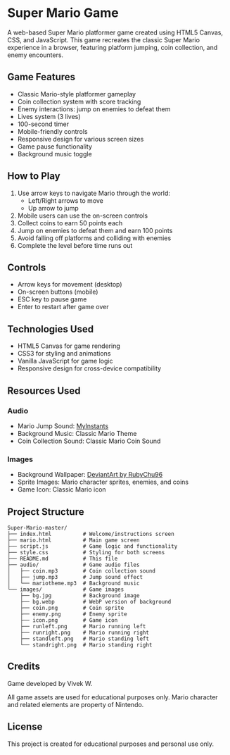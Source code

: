 # Super Mario Game

A web-based Super Mario platformer game created using HTML5 Canvas, CSS, and JavaScript. This game recreates the classic Super Mario experience in a browser, featuring platform jumping, coin collection, and enemy encounters.

## Game Features

- Classic Mario-style platformer gameplay
- Coin collection system with score tracking
- Enemy interactions: jump on enemies to defeat them
- Lives system (3 lives)
- 100-second timer
- Mobile-friendly controls
- Responsive design for various screen sizes
- Game pause functionality
- Background music toggle

## How to Play

1. Use arrow keys to navigate Mario through the world:
   - Left/Right arrows to move
   - Up arrow to jump
2. Mobile users can use the on-screen controls
3. Collect coins to earn 50 points each
4. Jump on enemies to defeat them and earn 100 points
5. Avoid falling off platforms and colliding with enemies
6. Complete the level before time runs out

## Controls

- Arrow keys for movement (desktop)
- On-screen buttons (mobile)
- ESC key to pause game
- Enter to restart after game over

## Technologies Used

- HTML5 Canvas for game rendering
- CSS3 for styling and animations
- Vanilla JavaScript for game logic
- Responsive design for cross-device compatibility

## Resources Used

### Audio
- Mario Jump Sound: [MyInstants](https://www.myinstants.com/en/instant/mario-jump/)
- Background Music: Classic Mario Theme
- Coin Collection Sound: Classic Mario Coin Sound

### Images
- Background Wallpaper: [DeviantArt by RubyChu96](https://www.deviantart.com/rubychu96/art/Wallpaper-Super-Mario-Galaxy-Series-925984739)
- Sprite Images: Mario character sprites, enemies, and coins
- Game Icon: Classic Mario icon

## Project Structure

```
Super-Mario-master/
├── index.html          # Welcome/instructions screen
├── mario.html          # Main game screen
├── script.js           # Game logic and functionality
├── style.css           # Styling for both screens
├── README.md           # This file
├── audio/              # Game audio files
│   ├── coin.mp3        # Coin collection sound
│   ├── jump.mp3        # Jump sound effect
│   └── mariotheme.mp3  # Background music
└── images/             # Game images
    ├── bg.jpg          # Background image
    ├── bg.webp         # WebP version of background
    ├── coin.png        # Coin sprite
    ├── enemy.png       # Enemy sprite
    ├── icon.png        # Game icon
    ├── runleft.png     # Mario running left
    ├── runright.png    # Mario running right
    ├── standleft.png   # Mario standing left
    └── standright.png  # Mario standing right
```

## Credits

Game developed by Vivek W.

All game assets are used for educational purposes only. Mario character and related elements are property of Nintendo.

## License

This project is created for educational purposes and personal use only.